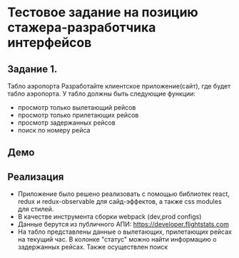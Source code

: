 # Тестовое задание на позицию стажера-разработчика интерфейсов

## Задание 1.
Табло аэропорта
Разработайте клиентское приложение(сайт), где будет табло аэропорта. У табло должны быть следующие функции:
* просмотр только вылетающий рейсов
* просмотр только прилетающих рейсов
* просмотр задержанных рейсов
* поиск по номеру рейса

## Демо


## Реализация

* Приложение было решено реализовать с помощью библиотек react, redux и redux-observable для сайд-эффектов, а также css modules для стилей.
* В качестве инструмента сборки webpack (dev,prod configs)
* Данные берутся из публичного АПИ: https://developer.flightstats.com
* На табло представлены данные о вылетающих, прилетающих рейсах на текущий час. В колонке "статус" можно найти информацию о задержанных рейсах. Также осуществлен поиск
